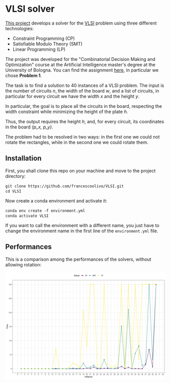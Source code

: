 # VLSI solver

[This project](https://github.com/francescoolivo/VLSI) develops a solver for the [VLSI](https://en.wikipedia.org/wiki/Very_Large_Scale_Integration) problem using three different technologies:
- Constraint Programming (CP)
- Satisfiable Modulo Theory (SMT)
- Linear Programming (LP)

The project was developed for the "Combinatorial Decision Making and Optimization" course at the Artificial Intelligence master's degree at the University of Bologna. You can find the assignment [here](assignment.pdf), in particular we chose **Problem 1**. 

The task is to find a solution to 40 instances of a VLSI problem. The input is the number of circuits *n*, the width of the board *w*, and a list of circuits, in particular for every circuit we have the width *x* and the height *y*.

In particular, the goal is to place all the circuits in the board, respecting the width constraint while minimizing the height of the plate *h*.

Thus, the output requires the height *h*, and, for every circuit, its coordinates in the board *(p_x, p_y)*.

The problem had to be resolved in two ways: in the first one we could not rotate the rectangles, while in the second one we could rotate them.

## Installation

First, you shall clone this repo on your machine and move to the project directory:
```shell
git clone https://github.com/francescoolivo/VLSI.git
cd VLSI
```

Now create a conda environment and activate it:
```shell
conda env create -f environment.yml
conda activate VLSI
```

If you want to call the environment with a different name, you just have to change the environment name in the first line of the `environment.yml` file.

## Performances

This is a comparison among the performances of the solvers, without allowing rotation:

![image](misc/plots/solvers.png)
